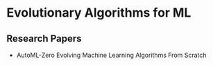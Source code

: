 # Evolutionary Algorithms for ML

## Research Papers

- AutoML-Zero Evolving Machine Learning Algorithms From Scratch
